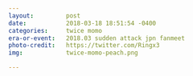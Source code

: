 ```yaml
---
layout:         post
date:           2018-03-18 18:51:54 -0400
categories:     twice momo
era-or-event:   2018.03 sudden attack jpn fanmeet
photo-credit:   https://twitter.com/Ringx3
img:            twice-momo-peach.png

---
```


